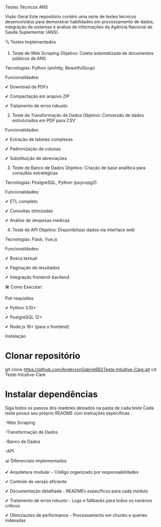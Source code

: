 Testes Técnicos ANS

 Visão Geral
Este repositório contém uma série de testes técnicos desenvolvidos para demonstrar habilidades em processamento de dados, integração de sistemas e análise de informações da Agência Nacional de Saúde Suplementar (ANS).

🔍 Testes Implementados
1. Teste de Web Scraping
Objetivo: Coleta automatizada de documentos públicos da ANS

Tecnologias: Python (aiohttp, BeautifulSoup)

Funcionalidades:

✔ Download de PDFs

✔ Compactação em arquivo ZIP

✔ Tratamento de erros robusto

2. Teste de Transformação de Dados
Objetivo: Conversão de dados estruturados em PDF para CSV


Funcionalidades:

✔ Extração de tabelas complexas

✔ Padronização de colunas

✔ Substituição de abreviações

3. Teste de Banco de Dados
Objetivo: Criação de base analítica para consultas estratégicas

Tecnologias: PostgreSQL, Python (psycopg2)

Funcionalidades:

✔ ETL completo

✔ Consultas otimizadas

✔ Análise de despesas médicas

4. Teste de API
Objetivo: Disponibilizar dados via interface web

Tecnologias: Flask, Vue.js

Funcionalidades:

✔ Busca textual

✔ Paginação de resultados

✔ Integração frontend-backend

🛠️ Como Executar:

Pré-requisitos

✔ Python 3.10+

✔ PostgreSQL 12+

✔ Node.js 16+ (para o frontend)

Instalação

# Clonar repositório
git clone https://github.com/AndersonGabrielBD/Teste-Intuitive-Care.git
cd Teste-Intuitive-Care

# Instalar dependências
Siga todos os passos dos readmes deixados na pasta de cada teste
Cada teste possui seu próprio README com instruções específicas:

-Web Scraping

-Transformação de Dados

-Banco de Dados

-API

📊 Diferenciais Implementados

✔ Arquitetura modular - Código organizado por responsabilidades

✔ Controle de versão eficiente 

✔ Documentação detalhada - READMEs específicos para cada módulo

✔ Tratamento de erros robusto - Logs e fallbacks para todos os cenários críticos

✔ Otimizações de performance - Processamento em chunks e queries indexadas





